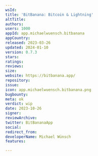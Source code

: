 ```yaml
---
wsId: 
title: 'BitBanana: Bitcoin & Lightning'
altTitle: 
authors: 
users: 1000
appId: app.michaelwuensch.bitbanana
appCountry: 
released: 2023-03-26
updated: 2024-01-10
version: 0.7.3
stars: 
ratings: 
reviews: 
size: 
website: https://bitbanana.app/
repository: 
issue: 
icon: app.michaelwuensch.bitbanana.png
bugbounty: 
meta: ok
verdict: wip
date: 2023-10-26
signer: 
reviewArchive: 
twitter: BitBananaApp
social: 
redirect_from: 
developerName: Michael Wünsch
features: 

---
```


